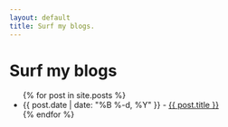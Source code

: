 ```yaml
---
layout: default
title: Surf my blogs.
---
```

# Surf my <span class="highlight-blue">blogs</span>
<ul class="post-list">
  {% for post in site.posts %}
    <li>
      <span class="post-date">{{ post.date | date: "%B %-d, %Y" }} - </span>
      <a href="{{ post.url }}">{{ post.title }}</a>
    </li>
  {% endfor %}
</ul>
